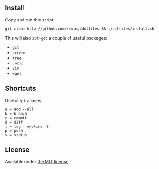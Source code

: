 ## Install

Copy and run this script:  

```
git clone http://github.com/erming/dotfiles && ./dotfiles/install.sh
```

This will also `apt-get` a couple of useful packages:

- `git`
- `screen`
- `tree`
- `unzip`
- `vim`
- `wget`

## Shortcuts

Useful `git` aliases:

```
a = add --all
b = branch
c = commit
d = diff
l = log --oneline -5
p = push
s = status
```

## License

Available under [the MIT license](http://mths.be/mit).
